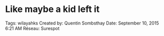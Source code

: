 # Like maybe a kid left it

Tags: wilayahks
Created by: Quentin Sombsthay
Date: September 10, 2015 6:21 AM
Réseau: Surespot